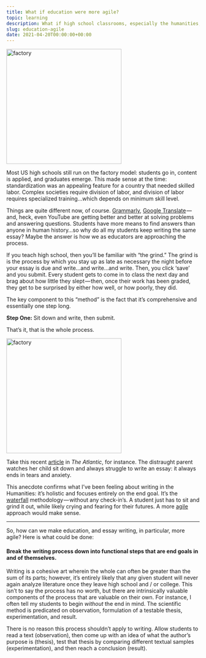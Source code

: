 ```yaml
---
title: What if education were more agile?
topic: learning
description: What if high school classrooms, especially the humanities, were more agile?
slug: education-agile
date: 2021-04-20T00:00:00+00:00 
---
```


<img src="https://cdn-images-1.medium.com/max/600/0*NpPSq67za3dzN56M" alt="factory" width="300"/>

Most US high schools still run on the factory model: students go in, content is applied, and graduates emerge. This made sense at the time: standardization was an appealing feature for a country that needed skilled labor. Complex societies require division of labor, and division of labor requires specialized training…which depends on minimum skill level.

Things are quite different now, of course. [Grammarly](https://www.grammarly.com/), [Google Translate](https://translate.google.com/) —  and, heck, even YouTube are getting better and better at solving problems and answering questions. Students have more means to find answers than anyone in human history…so why do all my students keep writing the same essay? Maybe the answer is how we as educators are approaching the process.

If you teach high school, then you’ll be familiar with “the grind.” The grind is is the process by which you stay up as late as necessary the night before your essay is due and write…and write…and write. Then, you click ‘save’ and you submit. Every student gets to come in to class the next day and brag about how little they slept — then, once their work has been graded, they get to be surprised by either how well, or how poorly, they did.

The key component to this “method” is the fact that it’s comprehensive and essentially one step long.

**Step One:** Sit down and write, then submit.

That’s it, that is the whole process.

<img src="https://cdn-images-1.medium.com/max/600/0*PRfBfV3VZ_zCLo5a" alt="factory" width="300"/>

Take this recent [article](https://www.theatlantic.com/education/archive/2021/04/homeroom-how-help-your-kid-write-essay/618644/) in *The Atlantic*, for instance. The distraught parent watches her child sit down and always struggle to write an essay: it always ends in tears and anxiety.

This anecdote confirms what I’ve been feeling about writing in the Humanities: it’s holistic and focuses entirely on the end goal. It’s the [waterfall](https://project-management.com/agile-vs-waterfall/) methodology — without any check-in’s. A student just has to sit and grind it out, while likely crying and fearing for their futures. A more [agile](https://project-management.com/agile-vs-waterfall/) approach would make sense.

---

So, how can we make education, and essay writing, in particular, more agile? Here is what could be done:

#### Break the writing process down into functional steps that are end goals in and of themselves.

Writing is a cohesive art wherein the whole can often be greater than the sum of its parts; however, it’s entirely likely that any given student will never again analyze literature once they leave high school and / or college. This isn’t to say the process has no worth, but there are intrinsically valuable components of the process that are valuable on their own. For instance, I often tell my students to begin *without* the end in mind. The scientific method is predicated on observation, formulation of a testable thesis, experimentation, and result.

There is no reason this process shouldn’t apply to writing. Allow students to read a text (observation), then come up with an idea of what the author’s purpose is (thesis), test that thesis by comparing different textual samples (experimentation), and then reach a conclusion (result).